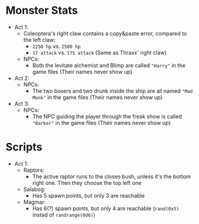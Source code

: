 # Monster Stats

- Act 1:
    - Coleoptera's right claw contains a copy&paste error, compared to the left claw:
        - `2250 hp` vs. `2500 hp`
        - `17 attack` vs. `175 attack` (Same as Thraxx' right claw)
    - NPCs:
        - Both the levitate alchemist and Blimp are called `"Harry"` in the game files (Their names never show up)
- Act 2:
    - NPCs:
        - The two boxers and two drunk inside the ship are all named `"Mad Monk"` in the game files (Their names never show up)
- Act 3:
    - NPCs:
        - The NPC guiding the player through the freak show is called `"Barker"` in the game files (Their names never show up)

# Scripts

- Act 1:
    - Raptors:
        - The active raptor runs to the closes bush, unless it's the bottom right one. Then they choose the top left one
    - Salabog:
        - Has 5 spawn points, but only 3 are reachable
    - Magmar:
        - Has 6(?) spawn points, but only 4 are reachable (`rand(0x5)` instad of `randrange(0d6)`)